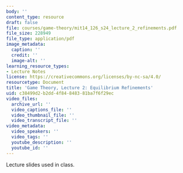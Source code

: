 ```yaml
---
body: ''
content_type: resource
draft: false
file: courses/game-theory/mit14_126_s24_lecture_2_refinements.pdf
file_size: 228949
file_type: application/pdf
image_metadata:
  caption: ''
  credit: ''
  image-alt: ''
learning_resource_types:
- Lecture Notes
license: https://creativecommons.org/licenses/by-nc-sa/4.0/
resourcetype: Document
title: 'Game Theory, Lecture 2: Equilibrium Refinements'
uid: c38499d2-b2dd-4f84-8483-81ba7f6f29ec
video_files:
  archive_url: ''
  video_captions_file: ''
  video_thumbnail_file: ''
  video_transcript_file: ''
video_metadata:
  video_speakers: ''
  video_tags: ''
  youtube_description: ''
  youtube_id: ''
---
```

Lecture slides used in class.